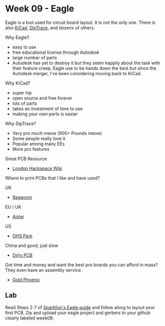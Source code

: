 # Week 09 - Eagle 

Eagle is a tool used for circuit board layout. It is not the only one. There is also [KiCad](http://www.kicad-pcb.org/), [DipTrace](https://diptrace.com/), and dozens of others.

Why Eagle? 
* easy to use 
* free educational license through Autodesk 
* large number of parts 
* Autodesk has yet to destroy it but they seem happily about the task with their feature creep. Eagle use to be hands down the best but since the Autodesk merger, I've been considering moving back to KiCad. 

Why KiCad? 

* super hip
* open source and free forever 
* lots of parts
* takes an investment of time to use 
* making your own parts is easier 

Why DipTrace?

* Very pro much meow (900+ Pounds meow) 
* Some people really love it 
* Popular among many EEs
* More pro features 

Great PCB Resource 
* [London Hackspace Wiki](https://wiki.london.hackspace.org.uk/view/Guides/PCB_Fabrication)

Where to print PCBs that I like and have used? 

UK 
* [Ragworm](https://ragworm.eu/)

EU / UK
* [Aisler](https://aisler.net/)

US 
* [OHS Park](https://oshpark.com/)

China and good, just slow 
* [Dirty PCB](https://dirtypcbs.com/store/pcbs)

Got time and money and want the best pro boards you can afford in mass? They even have an assembly service. 
* [Gold Phoenix](https://www.goldphoenixpcb.com/)


## Lab  

Read Steps 2-7 of [Sparkfun's Eagle guide](https://www.sparkfun.com/EAGLE) and follow along to layout your first PCB. Zip and upload your eagle project and gerbers to your github clearly labeled week08. 

